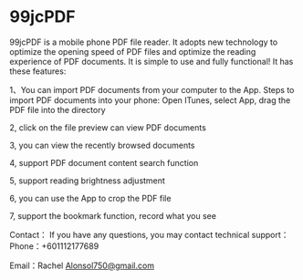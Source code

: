 # 99jcPDF


99jcPDF is a mobile phone PDF file reader. It adopts new technology to optimize the opening speed of PDF files and optimize the reading experience of PDF documents. It is simple to use and fully functional! It has these features:

1、You can import PDF documents from your computer to the App. Steps to import PDF documents into your phone: Open ITunes, select App, drag the PDF file into the directory 

2, click on the file preview can view PDF documents 

3, you can view the recently browsed documents

4, support PDF document content search function 

5, support reading brightness adjustment 

6, you can use the App to crop the PDF file

7, support the bookmark function, record what you see

Contact： If you have any questions, you may contact technical support： Phone：+601112177689

Email：Rachel Alonsol750@gmail.com
